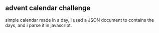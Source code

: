 <h2>advent calendar challenge</h2>

<p> simple calendar made in a day, i used a JSON document to contains the days, and i parse it in javascript.</p>